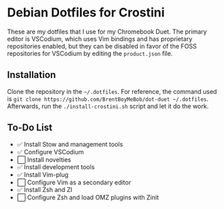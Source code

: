 # Debian Dotfiles for Crostini
These are my dotfiles that I use for my Chromebook Duet. The primary editor is VSCodium, which uses Vim bindings and has proprietary repositories enabled, but they can be disabled in favor of the FOSS repositories for VSCodium by editing the `product.json` file. 

## Installation
Clone the repository in the `~/.dotfiles`. For reference, the command used is `git clone https://github.com/BrentBoyMeBob/dot-duet ~/.dotfiles`. Afterwards, run the `./install-crostini.sh` script and let it do the work.

## To-Do List
- ✅ Install Stow and management tools
- ✅ Configure VSCodium
- ⬜ Install novelties
- ✅ Install development tools
- ✅ Install Vim-plug
- ⬜ Configure Vim as a secondary editor
- ✅ Install Zsh and ZI
- ⬜ Configure Zsh and load OMZ plugins with Zinit